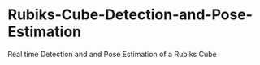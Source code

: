 # Rubiks-Cube-Detection-and-Pose-Estimation
 Real time Detection and and Pose Estimation of a Rubiks Cube

